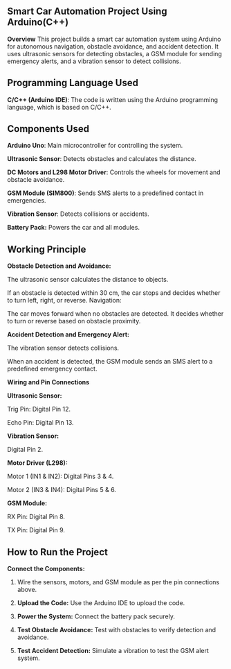 ## Smart Car Automation Project Using Arduino(C++)

**Overview**
This project builds a smart car automation system using Arduino for autonomous navigation, obstacle avoidance, and accident detection. It uses ultrasonic sensors for detecting obstacles, a GSM module for sending emergency alerts, and a vibration sensor to detect collisions.

## **Programming Language Used**
**C/C++ (Arduino IDE)**: The code is written using the Arduino programming language, which is based on C/C++.

## **Components Used**

**Arduino Uno**: Main microcontroller for controlling the system.

**Ultrasonic Sensor**: Detects obstacles and calculates the distance.

**DC Motors and L298 Motor Driver**: Controls the wheels for movement and obstacle avoidance.

**GSM Module (SIM800)**: Sends SMS alerts to a predefined contact in emergencies.

**Vibration Sensor**: Detects collisions or accidents.

**Battery Pack:** Powers the car and all modules.

## Working Principle
**Obstacle Detection and Avoidance:**

The ultrasonic sensor calculates the distance to objects.

If an obstacle is detected within 30 cm, the car stops and decides whether to turn left, right, or reverse.
Navigation:

The car moves forward when no obstacles are detected. It decides whether to turn or reverse based on obstacle proximity.

**Accident Detection and Emergency Alert:**

The vibration sensor detects collisions.

When an accident is detected, the GSM module sends an SMS alert to a predefined emergency contact.

**Wiring and Pin Connections**

**Ultrasonic Sensor:**

Trig Pin: Digital Pin 12.

Echo Pin: Digital Pin 13.

**Vibration Sensor:** 

Digital Pin 2.

**Motor Driver (L298):**

Motor 1 (IN1 & IN2): Digital Pins 3 & 4.

Motor 2 (IN3 & IN4): Digital Pins 5 & 6.

**GSM Module:**

RX Pin: Digital Pin 8.

TX Pin: Digital Pin 9.

## How to Run the Project

**Connect the Components:**

1. Wire the sensors, motors, and GSM module as per the pin connections above.
   
2. **Upload the Code:** Use the Arduino IDE to upload the code.
   
3. **Power the System:** Connect the battery pack securely.
   
4. **Test Obstacle Avoidance:** Test with obstacles to verify detection and avoidance.
   
5. **Test Accident Detection:** Simulate a vibration to test the GSM alert system.
